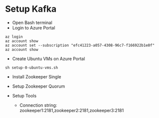 # Setup Kafka
- Open Bash terminal
- Login to Azure Portal
```
az login
az account show
az account set --subscription "efc41223-a057-4308-96c7-f166922b1e0f"
az account show
```

- Create Ubuntu VMs on Azure Portal
```
sh setup-0-ubuntu-vms.sh
```

- Install Zookeeper Single

- Setup Zookeeper Quorum

- Setup Tools
  - Connection string: zookeeper1:2181,zookeeper2:2181,zookeeper3:2181